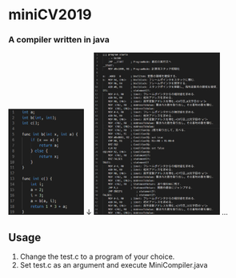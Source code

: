 miniCV2019
====

### A compiler written in java
<img src="https://github.com/ayk24/miniCV2019/blob/master/doc/c.png" width=30%>
↓
<img src="https://github.com/ayk24/miniCV2019/blob/master/doc/asm.png" width=50%>
...

## Usage
1. Change the test.c to a program of your choice.  
2. Set test.c as an argument and execute MiniCompiler.java
